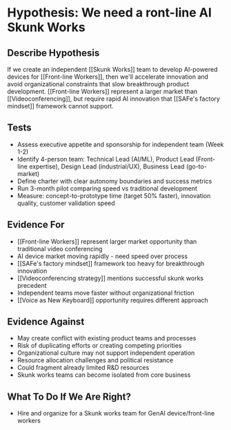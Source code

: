 # Hypothesis: We need a ront-line AI Skunk Works

## Describe Hypothesis
If we create an independent [[Skunk Works]] team to develop AI-powered devices for [[Front-line Workers]], then we'll accelerate innovation and avoid organizational constraints that slow breakthrough product development. [[Front-line Workers]] represent a larger market than [[Videoconferencing]], but require rapid AI innovation that [[SAFe's factory mindset]] framework cannot support.

## Tests
- Assess executive appetite and sponsorship for independent team (Week 1-2)
- Identify 4-person team: Technical Lead (AI/ML), Product Lead (Front-line expertise), Design Lead (industrial/UX), Business Lead (go-to-market)
- Define charter with clear autonomy boundaries and success metrics
- Run 3-month pilot comparing speed vs traditional development
- Measure: concept-to-prototype time (target 50% faster), innovation quality, customer validation speed

## Evidence For
- [[Front-line Workers]] represent larger market opportunity than traditional video conferencing
- AI device market moving rapidly - need speed over process
- [[SAFe's factory mindset]] framework too heavy for breakthrough innovation
- [[Videoconferencing strategy]] mentions successful skunk works precedent
- Independent teams move faster without organizational friction
- [[Voice as New Keyboard]] opportunity requires different approach

## Evidence Against
- May create conflict with existing product teams and processes
- Risk of duplicating efforts or creating competing priorities
- Organizational culture may not support independent operation
- Resource allocation challenges and political resistance
- Could fragment already limited R&D resources
- Skunk works teams can become isolated from core business

## What To Do If We Are Right?
- Hire and organize for a Skunk works team for GenAI device/front-line workers